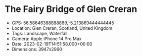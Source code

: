 # The Fairy Bridge of Glen Creran

- GPS: 56.58646388888889,-5.213869444444445
- Location: Glen Creran, Scotland, United Kingdom
- Tags: Landscape, Waterfall
- Camera: Apple iPhone 14 Pro Max
- Date: 2023-02-19T14:51:58.000+00:00
- Dimensions: 3947x2960
